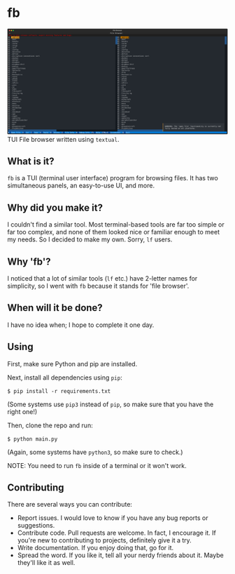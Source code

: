 # fb
![Screenshot of the app](screenshot.svg)
TUI File browser written using `textual`.
## What is it?
`fb` is a TUI (terminal user interface) program for browsing files. It has two simultaneous panels, an easy-to-use UI, and more.
## Why did you make it?
I couldn't find a similar tool. Most terminal-based tools are far too simple or far too complex, and none of them looked nice or familiar enough to meet my needs. So I decided to make my own. Sorry, `lf` users.
## Why 'fb'?
I noticed that a lot of similar tools (`lf` etc.) have 2-letter names for simplicity, so I went with `fb` because it stands for 'file browser'. 
## When will it be done?
I have no idea when; I hope to complete it one day.
## Using
First, make sure Python and pip are installed.

Next, install all dependencies using `pip`:
```
$ pip install -r requirements.txt
```
(Some systems use `pip3` instead of `pip`, so make sure that you have the right one!)

Then, clone the repo and run:
```
$ python main.py
```
(Again, some systems have `python3`, so make sure to check.)

NOTE: You need to run `fb` inside of a terminal or it won't work.
## Contributing
There are several ways you can contribute:
* Report issues. I would love to know if you have any bug reports or suggestions.
* Contribute code. Pull requests are welcome. In fact, I encourage it. If you're new to contributing to projects, definitely give it a try.
* Write documentation. If you enjoy doing that, go for it.
* Spread the word. If you like it, tell all your nerdy friends about it. Maybe they'll like it as well.